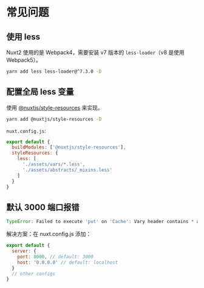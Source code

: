 # 常见问题

## 使用 less

Nuxt2 使用的是 Webpack4，需要安装 v7 版本的 `less-loader`（v8 是使用 Webpack5）。

``` bash
yarn add less less-loader@^7.3.0 -D
```

## 配置全局 less 变量

使用 [@nuxtjs/style-resources](https://github.com/nuxt-community/style-resources-module) 来实现。

``` bash
yarn add @nuxtjs/style-resources -D
```

`nuxt.config.js`:

``` js
export default {
  buildModules: ['@nuxtjs/style-resources'],
  styleResources: {
    less: [
      './assets/vars/*.less',
      './assets/abstracts/_mixins.less'
    ]
  }
}
```

## 默认 3000 端口报错

``` js
TypeError: Failed to execute 'put' on 'Cache': Vary header contains * at Object.put (workbox-core.prod.js:1)
```

解决方案：在 nuxt.config.js 添加：

``` js
export default {
  server: {
    port: 8000, // default: 3000
    host: '0.0.0.0' // default: localhost
  }
  // other configs
}
```
